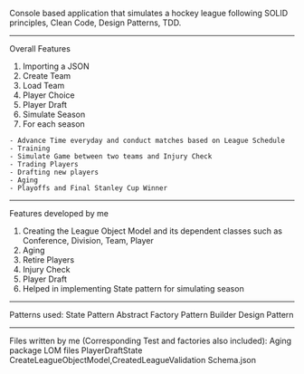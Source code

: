 Console based application that simulates a hockey league following SOLID principles, Clean Code, Design Patterns, TDD. 
***********************************************************
Overall Features
  1. Importing a JSON
  2. Create Team 
  3. Load Team
  4. Player Choice 
  5. Player Draft
  6. Simulate Season
  7. For each season

    - Advance Time everyday and conduct matches based on League Schedule
    - Training
    - Simulate Game between two teams and Injury Check 
    - Trading Players
    - Drafting new players
    - Aging 
    - Playoffs and Final Stanley Cup Winner
************************************************************
Features developed by me
  1. Creating the League Object Model and its dependent classes such as Conference, Division, Team, Player
  2. Aging
  3. Retire Players
  4. Injury Check 
  5. Player Draft
  6. Helped in implementing State pattern for simulating season

*************************************************************
 Patterns used:
  State Pattern
  Abstract Factory Pattern 
  Builder Design Pattern
************************************************************
Files written by me (Corresponding Test and factories also included):
Aging package
LOM files
PlayerDraftState
CreateLeagueObjectModel,CreatedLeagueValidation
Schema.json




